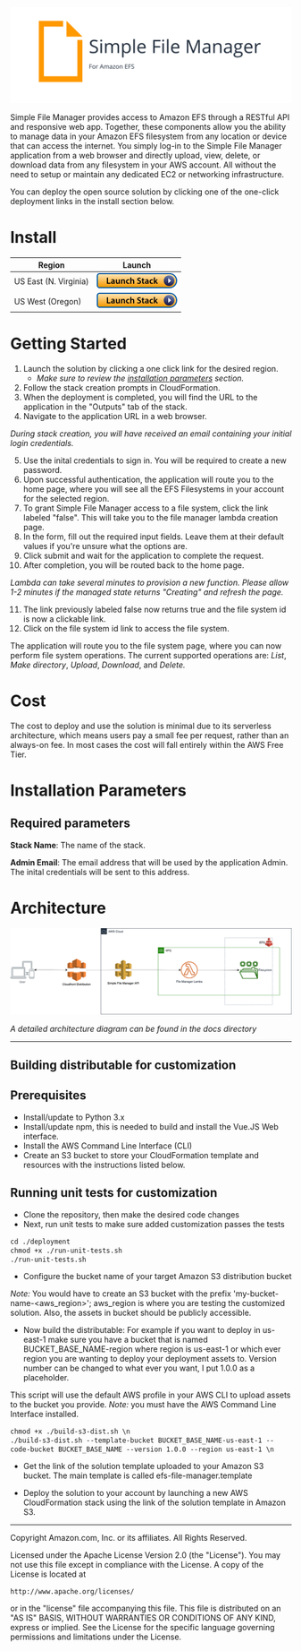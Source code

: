 

![SFM logo](docs/assets/images/sfm_logo.svg)


Simple File Manager provides access to Amazon EFS through a RESTful API and responsive web app. Together, these components allow you the ability to manage data in your Amazon EFS filesystem from any location or device that can access the internet. You simply log-in to the Simple File Manager application from a web browser and directly upload, view, delete, or download data from any filesystem in your AWS account. All without the need to setup or maintain any dedicated EC2 or networking infrastructure.

You can deploy the open source solution by clicking one of the one-click deployment links in the install section below.

# Install

Region| Launch
------|-----
US East (N. Virginia) | [![Launch in us-east-1](docs/assets/images/launch-stack.png)](https://console.aws.amazon.com/cloudformation/home?region=us-east-1#/stacks/new?stackName=sfm&templateURL=https://rodeolabz-us-east-1.s3.us-east-1.amazonaws.com/simple-file-manager-for-amazon-efs/v1.4.0/simple-file-manager-for-amazon-efs.template)
US West (Oregon) | [![Launch in us-west-2](docs/assets/images/launch-stack.png)](https://console.aws.amazon.com/cloudformation/home?region=us-west-2#/stacks/new?stackName=sfm&templateURL=https://rodeolabz-us-west-2.s3.us-west-2.amazonaws.com/simple-file-manager-for-amazon-efs/v1.4.0/simple-file-manager-for-amazon-efs.template)


# Getting Started

1. Launch the solution by clicking a one click link for the desired region.
    * *Make sure to review the [installation parameters](#installation-parameters) section.*
2. Follow the stack creation prompts in CloudFormation.
3. When the deployment is completed, you will find the URL to the application in the "Outputs" tab of the stack.
4. Navigate to the application URL in a web browser.

*During stack creation, you will have received an email containing your initial login credentials.*

5. Use the inital credentials to sign in. You will be required to create a new password. 
6. Upon successful authentication, the application will route you to the home page, where you will see all the EFS Filesystems in your account for the selected region.
7. To grant Simple File Manager access to a file system, click the link labeled "false". This will take you to the file manager lambda creation page.
8. In the form, fill out the required input fields. Leave them at their default values if you're unsure what the options are.
9. Click submit and wait for the application to complete the request.
10. After completion, you will be routed back to the home page.

*Lambda can take several minutes to provision a new function. Please allow 1-2 minutes if the managed state returns "Creating" and refresh the page.*

11. The link previously labeled false now returns true and the file system id is now a clickable link.
12. Click on the file system id link to access the file system. 

The application will route you to the file system page, where you can now perform file system operations. The current supported operations are: *List*, *Make directory*, *Upload*, *Download*, and *Delete.*

# Cost

The cost to deploy and use the solution is minimal due to its serverless architecture, which means users pay a small fee per request, rather than an always-on fee. In most cases the cost will fall entirely within the AWS Free Tier.

# Installation Parameters

## Required parameters

**Stack Name**: The name of the stack.

**Admin Email**: The email address that will be used by the application Admin. The inital credentials will be sent to this address.

# Architecture

![SFM simple](docs/assets/images/simple_file_manager_simple.png)

*A detailed architecture diagram can be found in the docs directory* 

___




## Building distributable for customization

<a name="prerequisites"></a>
## Prerequisites
[//]: # (Add any prerequisites for customization steps. e.g. Prerequisite: Node.js>10)

* Install/update to Python 3.x
* Install/update npm, this is needed to build and install the Vue.JS Web interface. 
* Install the AWS Command Line Interface (CLI)
* Create an S3 bucket to store your CloudFormation template and resources with the instructions listed below. 

## Running unit tests for customization
* Clone the repository, then make the desired code changes
* Next, run unit tests to make sure added customization passes the tests
```
cd ./deployment
chmod +x ./run-unit-tests.sh  
./run-unit-tests.sh 
```

* Configure the bucket name of your target Amazon S3 distribution bucket

_Note:_ You would have to create an S3 bucket with the prefix 'my-bucket-name-<aws_region>'; aws_region is where you are testing the customized solution. Also, the assets in bucket should be publicly accessible.

* Now build the distributable:
For example if you want to deploy in us-east-1 make sure you have a bucket that is named BUCKET_BASE_NAME-region where region is us-east-1 or which ever region you are wanting to deploy your deployment assets to. Version number can be changed to what ever you want, I put 1.0.0 as a placeholder. 

This script will use the default AWS profile in your AWS CLI to upload assets to the bucket you provide. 
_Note:_ you must have the AWS Command Line Interface installed.
```
chmod +x ./build-s3-dist.sh \n
./build-s3-dist.sh --template-bucket BUCKET_BASE_NAME-us-east-1 --code-bucket BUCKET_BASE_NAME --version 1.0.0 --region us-east-1 \n
```

* Get the link of the solution template uploaded to your Amazon S3 bucket.
The main template is called efs-file-manager.template

* Deploy the solution to your account by launching a new AWS CloudFormation stack using the link of the solution template in Amazon S3.



***

Copyright Amazon.com, Inc. or its affiliates. All Rights Reserved.

Licensed under the Apache License Version 2.0 (the "License"). You may not use this file except in compliance with the License. A copy of the License is located at

    http://www.apache.org/licenses/

or in the "license" file accompanying this file. This file is distributed on an "AS IS" BASIS, WITHOUT WARRANTIES OR CONDITIONS OF ANY KIND, express or implied. See the License for the specific language governing permissions and limitations under the License.

